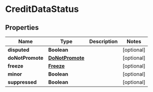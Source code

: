 

# CreditDataStatus


## Properties

| Name | Type | Description | Notes |
|------------ | ------------- | ------------- | -------------|
|**disputed** | **Boolean** |  |  [optional] |
|**doNotPromote** | [**DoNotPromote**](DoNotPromote.md) |  |  [optional] |
|**freeze** | [**Freeze**](Freeze.md) |  |  [optional] |
|**minor** | **Boolean** |  |  [optional] |
|**suppressed** | **Boolean** |  |  [optional] |



